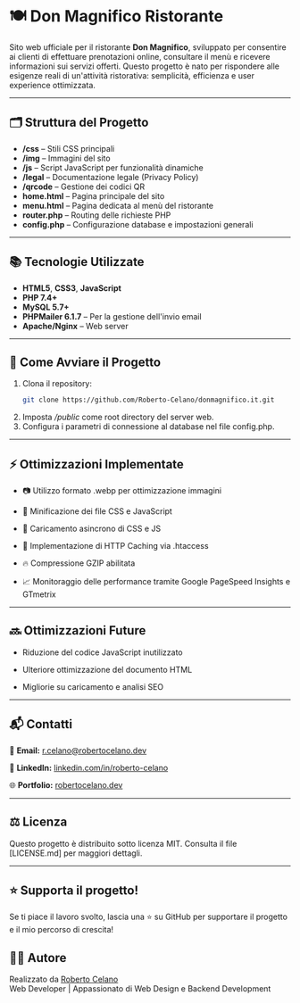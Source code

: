 # 🍽️ Don Magnifico Ristorante

Sito web ufficiale per il ristorante **Don Magnifico**, sviluppato per consentire ai clienti di effettuare prenotazioni online, consultare il menù e ricevere informazioni sui servizi offerti.
Questo progetto è nato per rispondere alle esigenze reali di un'attività ristorativa: semplicità, efficienza e user experience ottimizzata.

---

## 🗂️ Struttura del Progetto

- **/css** – Stili CSS principali
- **/img** – Immagini del sito
- **/js** – Script JavaScript per funzionalità dinamiche
- **/legal** – Documentazione legale (Privacy Policy)
- **/qrcode** – Gestione dei codici QR
- **home.html** – Pagina principale del sito
- **menu.html** – Pagina dedicata al menù del ristorante
- **router.php** – Routing delle richieste PHP
- **config.php** – Configurazione database e impostazioni generali

---

## 📚 Tecnologie Utilizzate

- **HTML5**, **CSS3**, **JavaScript**
- **PHP 7.4+**
- **MySQL 5.7+**
- **PHPMailer 6.1.7** – Per la gestione dell'invio email
- **Apache/Nginx** – Web server

---

## 🚀 Come Avviare il Progetto

1. Clona il repository:
   ```bash
   git clone https://github.com/Roberto-Celano/donmagnifico.it.git

2. Imposta */public* come root directory del server web.
3. Configura i parametri di connessione al database nel file config.php.

---

## ⚡ Ottimizzazioni Implementate
- 📷 Utilizzo formato .webp per ottimizzazione immagini

- 🚀 Minificazione dei file CSS e JavaScript

- 🧩 Caricamento asincrono di CSS e JS

- 📑 Implementazione di HTTP Caching via .htaccess

- 🔥 Compressione GZIP abilitata

- 📈 Monitoraggio delle performance tramite Google PageSpeed Insights e GTmetrix

---

## 🔜 Ottimizzazioni Future
- Riduzione del codice JavaScript inutilizzato

- Ulteriore ottimizzazione del documento HTML

- Migliorie su caricamento e analisi SEO

---

## 📬 Contatti
  📧 **Email:** [r.celano@robertocelano.dev](mailto:r.celano@robertocelano.dev)

  💼 **LinkedIn:** [linkedin.com/in/roberto-celano](https://www.linkedin.com/in/roberto-celano)

  🌐 **Portfolio:** [robertocelano.dev](https://www.robertocelano.dev)

---

## ⚖️ Licenza
Questo progetto è distribuito sotto licenza MIT.
Consulta il file [LICENSE.md] per maggiori dettagli.

---

## ⭐ Supporta il progetto!
Se ti piace il lavoro svolto, lascia una ⭐ su GitHub per supportare il progetto e il mio percorso di crescita!

## 👨‍💻 Autore
Realizzato da [Roberto Celano](https://www.robertocelano.dev)  
Web Developer | Appassionato di Web Design e Backend Development
